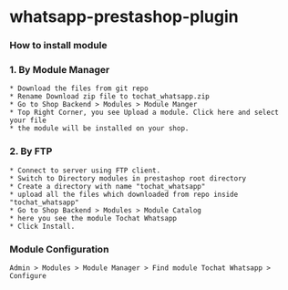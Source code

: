 # whatsapp-prestashop-plugin

### How to install module

### 1. By Module Manager
    * Download the files from git repo
    * Rename Download zip file to tochat_whatsapp.zip
    * Go to Shop Backend > Modules > Module Manger
    * Top Right Corner, you see Upload a module. Click here and select your file
    * the module will be installed on your shop.
    
### 2. By FTP
    * Connect to server using FTP client.
    * Switch to Directory modules in prestashop root directory
    * Create a directory with name "tochat_whatsapp"
    * upload all the files which downloaded from repo inside "tochat_whatsapp"
    * Go to Shop Backend > Modules > Module Catalog
    * here you see the module Tochat Whatsapp 
    * Click Install.
    
### Module Configuration
    Admin > Modules > Module Manager > Find module Tochat Whatsapp > Configure
